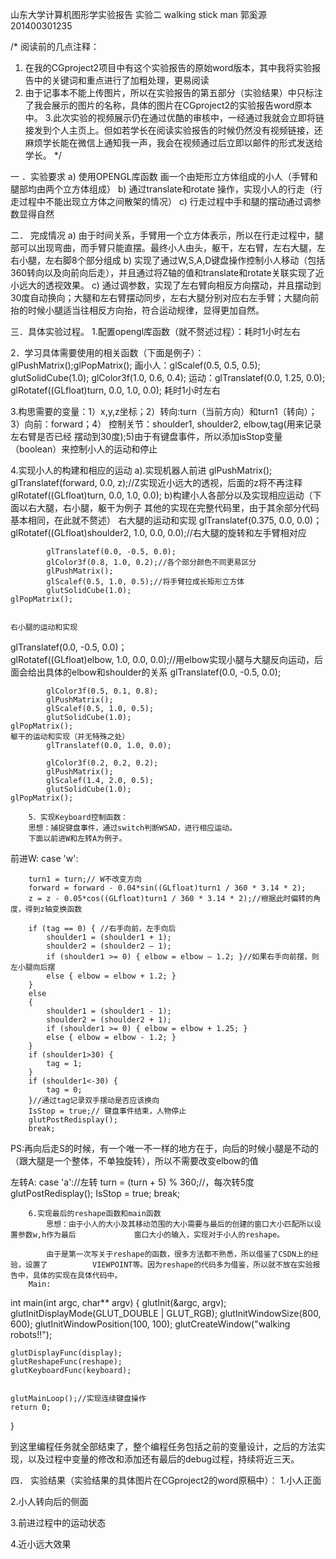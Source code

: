 ﻿山东大学计算机图形学实验报告
实验二 walking stick man
郭奚源 201400301235

/*
阅读前的几点注释：
1.	在我的CGproject2项目中有这个实验报告的原始word版本，其中我将实验报告中的关键词和重点进行了加粗处理，更易阅读
2.	由于记事本不能上传图片，所以在实验报告的第五部分（实验结果）中只标注了我会展示的图片的名称，具体的图片在CGproject2的实验报告word原本中。
3.此次实验的视频展示仍在通过优酷的审核中，一经通过我就会立即将链接发到个人主页上。但如若学长在阅读实验报告的时候仍然没有视频链接，还麻烦学长能在微信上通知我一声，我会在视频通过后立即以邮件的形式发送给学长。
*/


一 ．实验要求
a)	使用OPENGL库函数 画一个由矩形立方体组成的小人（手臂和腿部均由两个立方体组成）
b)	通过translate和rotate 操作，实现小人的行走（行走过程中不能出现立方体之间散架的情况）
c)	行走过程中手和腿的摆动通过调参数显得自然


二．	完成情况
a)	由于时间关系，手臂用一个立方体表示，所以在行走过程中，腿部可以出现弯曲，而手臂只能直摆。最终小人由头，躯干，左右臂，左右大腿，左右小腿，左右脚8个部分组成
b)	实现了通过W,S,A,D键盘操作控制小人移动（包括360转向以及向前向后走），并且通过将Z轴的值和translate和rotate关联实现了近小远大的透视效果。
c)	通过调参数，实现了左右臂向相反方向摆动，并且摆动到30度自动换向；大腿和左右臂摆动同步，左右大腿分别对应右左手臂；大腿向前抬的时候小腿适当往相反方向抬，符合运动规律，显得更加自然。


三．具体实验过程。
1.配置opengl库函数（就不赘述过程）：耗时1小时左右

2．学习具体需要使用的相关函数（下面是例子）：glPushMatrix();glPopMatrix();
画小人：glScalef(0.5, 0.5, 0.5); glutSolidCube(1.0); glColor3f(1.0, 0.6, 0.4);
运动：glTranslatef(0.0, 1.25, 0.0); glRotatef((GLfloat)turn, 0.0, 1.0, 0.0);
耗时1小时左右

3.构思需要的变量：1）x,y,z坐标；2）转向:turn（当前方向）和turn1（转向）；3）向前：forward；4） 控制关节：shoulder1, shoulder2, elbow,tag(用来记录左右臂是否已经
摆动到30度);5)由于有键盘事件，所以添加isStop变量（boolean）来控制小人的运动和停止

4.实现小人的构建和相应的运动
	a).实现机器人前进
			glPushMatrix();
			glTranslatef(forward, 0.0, z);//Z实现近小远大的透视，后面的z将不再注释  
	glRotatef((GLfloat)turn, 0.0, 1.0, 0.0);
	b)构建小人各部分以及实现相应运动（下面以右大腿，右小腿，躯干为例子 其他的实现在完整代码里，由于其余部分代码基本相同，在此就不赘述）	
	右大腿的运动和实现
glTranslatef(0.375, 0.0, 0.0)； 
			glRotatef((GLfloat)shoulder2, 1.0, 0.0, 0.0);//右大腿的旋转和左手臂相对应


			glTranslatef(0.0, -0.5, 0.0);
			glColor3f(0.8, 1.0, 0.2);//各个部分颜色不同更易区分
			glPushMatrix();
			glScalef(0.5, 1.0, 0.5);//将手臂拉成长矩形立方体
			glutSolidCube(1.0);
	glPopMatrix();


	右小腿的运动和实现
glTranslatef(0.0, -0.5, 0.0)；  
			glRotatef((GLfloat)elbow, 1.0, 0.0, 0.0);//用elbow实现小腿与大腿反向运动，后面会给出具体的elbow和shoulder的关系
			glTranslatef(0.0, -0.5, 0.0);

			glColor3f(0.5, 0.1, 0.8);
			glPushMatrix();
			glScalef(0.5, 1.0, 0.5);
			glutSolidCube(1.0);
	glPopMatrix();
	躯干的运动和实现（并无特殊之处）
			glTranslatef(0.0, 1.0, 0.0);   

			glColor3f(0.2, 0.2, 0.2);
			glPushMatrix();
			glScalef(1.4, 2.0, 0.5);
			glutSolidCube(1.0);
	glPopMatrix();

		5．实现Keyboard控制函数：
		思想：捕捉键盘事件，通过switch判断WSAD，进行相应运动。
		下面以前进W和左转A为例子。
前进W:
case 'w': 

		turn1 = turn;// W不改变方向
		forward = forward - 0.04*sin((GLfloat)turn1 / 360 * 3.14 * 2);
		z = z - 0.05*cos((GLfloat)turn1 / 360 * 3.14 * 2);//根据此时偏转的角度，得到z轴变换函数 

		if (tag == 0) { //右手向前，左手向后
			shoulder1 = (shoulder1 + 1);
			shoulder2 = (shoulder2 – 1);
			if (shoulder1 >= 0) { elbow = elbow – 1.2; }//如果右手向前摆，则左小腿向后摆
			else { elbow = elbow + 1.2; }
		}
		else
		{
			shoulder1 = (shoulder1 - 1);
			shoulder2 = (shoulder2 + 1);
			if (shoulder1 >= 0) { elbow = elbow + 1.25; }
			else { elbow = elbow - 1.2; }
		}
		if (shoulder1>30) {
			tag = 1;
		}
		if (shoulder1<-30) {
			tag = 0;
		}//通过tag记录双手摆动是否应该换向
		IsStop = true;// 键盘事件结束，人物停止
		glutPostRedisplay();
		break;

PS:再向后走S的时候，有一个唯一不一样的地方在于，向后的时候小腿是不动的（跟大腿是一个整体，不单独旋转），所以不需要改变elbow的值

左转A:
		case 'a'://左转
		turn = (turn + 5) % 360;//，每次转5度
		glutPostRedisplay();
		IsStop = true;
		break;

		6.实现最后的reshape函数和main函数
			思想：由于小人的大小及其移动范围的大小需要与最后的创建的窗口大小匹配所以设置参数w,h作为最后				窗口大小的输入，实现对于小人的reshape。

			由于是第一次写关于reshape的函数，很多方法都不熟悉，所以借鉴了CSDN上的经验，设置了			VIEWPOINT等。因为reshape的代码多为借鉴，所以就不放在实验报告中，具体的实现在具体代码中。
		Main: 
int main(int argc, char** argv)
{
	glutInit(&argc, argv);
	glutInitDisplayMode(GLUT_DOUBLE | GLUT_RGB);
	glutInitWindowSize(800, 600);
	glutInitWindowPosition(100, 100);
	glutCreateWindow("walking robots!!");
	
	glutDisplayFunc(display);
	glutReshapeFunc(reshape);
	glutKeyboardFunc(keyboard);


	glutMainLoop();//实现连续键盘操作
	return 0;
}

到这里编程任务就全部结束了，整个编程任务包括之前的变量设计，之后的方法实现，以及过程中变量的修改和添加还有最后的debug过程，持续将近三天。

四．	实验结果（实验结果的具体图片在CGproject2的word原稿中）：
1.小人正面

2.小人转向后的侧面

3.前进过程中的运动状态

4.近小远大效果





	

